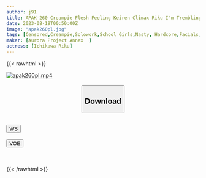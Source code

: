 ```yaml
---
author: j91
title: APAK-260 Creampie Flesh Feeling Keiren Climax Riku I'm Trembling Too Much! Horny Climax Student Guidance Serious Sex! Convulsions Climax Morimori SEX Of Innocent Athletic Girl! Swimming Club Riku Ichikawa
date: 2023-08-19T00:50:00Z
image: "apak260pl.jpg"
tags: [Censored,Creampie,Solowork,School Girls,Nasty, Hardcore,Facials,Acme · Orgasm	 ]
maker: [Aurora Project Annex  ]
actress: [Ichikawa Riku]
---
```



{{< rawhtml >}}

<div class="video" data-videoid="1yedjyivpf67">
    <a href="javascript:;">
        <img src="https://my.j91.asia/posts/apak260pl/apak260pl.jpg" width="WIDTH" height="HEIGHT" alt="apak260pl.mp4" loading="lazy">
    </a>
</div>

<script type="text/javascript" src="https://j91.asia/asset/on-demand-ws.js"></script>

<br>
  <link rel="stylesheet" href="https://j91.asia/asset/bs5.css">
  
  <center>
  <button class="btn btn-primary" type="button" data-bs-toggle="collapse" data-bs-target=".multi-collapse" aria-expanded="false" aria-controls="multiCollapseExample1 multiCollapseExample2"><h2>Download</h2></button></center>
</p>
<div class="row">
  <div class="col">
    <div class="collapse multi-collapse" id="multiCollapseExample1">
      <div class="card card-body">
	      	      <br>
<div class="buttons">  
<a href="https://wolfstream.tv/1yedjyivpf67"><button class="btn-hover color-3"><i class="fa fa-download"></i> WS</button></a></div>
    </div>
  </div>
</div>
  <div class="col">
    <div class="collapse multi-collapse" id="multiCollapseExample2">
      <div class="card card-body">
	      <br>
<div class="buttons">
    <a href="https://voe.sx/gv0i6ibuatkr.html"><button class="btn-hover color-9"><i class="fa fa-download"></i> VOE</button></a></div>
<br><br>
      </div>
    </div>
  </div>
</div>

{{< /rawhtml >}}